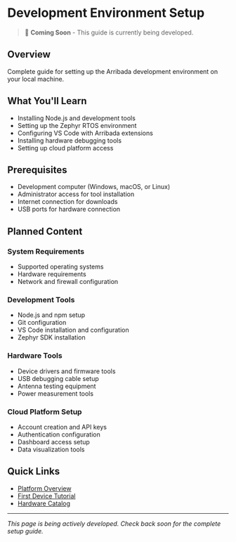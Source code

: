 # Development Environment Setup

> 🚧 **Coming Soon** - This guide is currently being developed.

## Overview

Complete guide for setting up the Arribada development environment on your local machine.

## What You'll Learn

- Installing Node.js and development tools
- Setting up the Zephyr RTOS environment
- Configuring VS Code with Arribada extensions
- Installing hardware debugging tools
- Setting up cloud platform access

## Prerequisites

- Development computer (Windows, macOS, or Linux)
- Administrator access for tool installation
- Internet connection for downloads
- USB ports for hardware connection

## Planned Content

### System Requirements
- Supported operating systems
- Hardware requirements
- Network and firewall configuration

### Development Tools
- Node.js and npm setup
- Git configuration
- VS Code installation and configuration
- Zephyr SDK installation

### Hardware Tools
- Device drivers and firmware tools
- USB debugging cable setup
- Antenna testing equipment
- Power measurement tools

### Cloud Platform Setup
- Account creation and API keys
- Authentication configuration
- Dashboard access setup
- Data visualization tools

## Quick Links

- [Platform Overview](/docs/platform/overview)
- [First Device Tutorial](/docs/platform/getting-started/first-device)
- [Hardware Catalog](/docs/hardware/catalog/dev-kits)

---

*This page is being actively developed. Check back soon for the complete setup guide.*